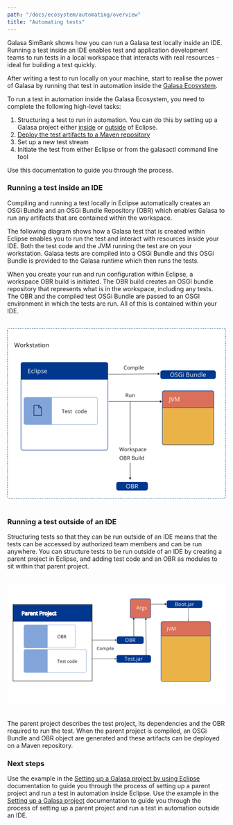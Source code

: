 ```yaml
---
path: "/docs/ecosystem/automating/overview"
title: "Automating tests"
---
```

Galasa SimBank shows how you can run a Galasa test locally inside an IDE. Running a test inside an IDE enables test and application development teams to run tests in a local workspace that interacts with real resources - ideal for building a test quickly.

After writing a test to run locally on your machine, start to realise the power of Galasa by running that test in automation inside the <a href="/docs/ecosystem">Galasa Ecosystem</a>.

To run a test in automation inside the Galasa Ecosystem, you need to complete the following high-level tasks:

1. Structuring a test to run in automation. You can do this by setting up a Galasa project either [inside](running-automation) or <a href="/docs/writing-own-tests/setting-up-galasa-project">outside</a> of Eclipse.
2. [Deploy the test artifacts to a Maven repository](deploying-to-maven)
3. Set up a new test stream
4. Initiate the test from either Eclipse or from the galasactl command line tool

Use this documentation to guide you through the process.

### Running a test inside an IDE
Compiling and running a test locally in Eclipse automatically creates an OSGi Bundle and an OSGi Bundle Repository (OBR) which enables Galasa to run any artifacts that are contained within the workspace.

The following diagram shows how a Galasa test that is created within Eclipse enables you to run the test and interact with resources inside your IDE. Both the test code and the JVM running the test are on your workstation.  Galasa tests are compiled into a OSGi Bundle and this OSGi Bundle is provided to the Galasa runtime which then runs the tests.

When you create your run and run configuration within Eclipse, a workspace OBR build is initiated. The OBR build creates an OSGI bundle repository that represents what is in the workspace, including any tests. The OBR and the compiled test OSGi Bundle are passed to an OSGI environment in which the tests are run. All of this is contained within your IDE.<br><br>

![Inside an IDE:](insideide.svg)<br><br>

### Running a test outside of an IDE
Structuring tests so that they can be run outside of an IDE means that the tests can be accessed by authorized team members and can be run anywhere.
You can structure tests to be run outside of an IDE by creating a parent project in Eclipse, and adding test code and an OBR as modules to sit within that parent project.<br><br>

![Outside an IDE:](outide.svg)<br><br>

The parent project describes the test project, its dependencies and the OBR required to run the test. When the parent project is compiled, an OSGi Bundle and OBR object are generated and these artifacts can be deployed on a Maven repository.

### Next steps
Use the example in the [Setting up a Galasa project by using Eclipse](running-automation) documentation to guide you through the process of setting up a parent project and run a test in automation inside Eclipse.
Use the example in the <a href="/docs/writing-own-tests/setting-up-galasa-project">Setting up a Galasa project</a> documentation to guide you through the process of setting up a parent project and run a test in automation outside an IDE.

